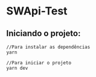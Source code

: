 # SWApi-Test

## Iniciando o projeto:

```
//Para instalar as dependências
yarn

//Para iniciar o projeto
yarn dev
```
